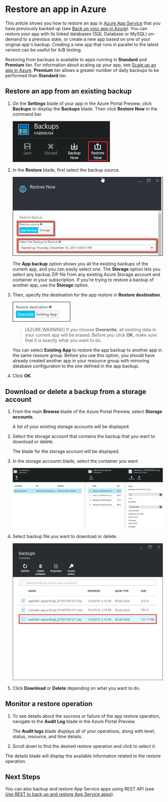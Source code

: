 <properties 
	pageTitle="Restore an app in Azure" 
	description="Learn how to restore your app from a backup." 
	services="app-service" 
	documentationCenter="" 
	authors="cephalin" 
	manager="wpickett" 
	editor="jimbe"/>

<tags 
	ms.service="app-service" 
	ms.workload="na" 
	ms.tgt_pltfrm="na" 
	ms.devlang="na" 
	ms.topic="article" 
	ms.date="07/06/2016" 
	wacn.date="" 
	ms.author="cephalin"/>

# Restore an app in Azure

This article shows you how to restore an app in [Azure App Service](/documentation/articles/app-service-value-prop-what-is/) 
that you have previously backed up (see [Back up your app in Azure](/documentation/articles/web-sites-backup/)). You can restore your app 
with its linked databases (SQL Database or MySQL) on-demand to a previous state, or create a new app based on one of 
your original app's backup. Creating a new app that runs in parallel to the latest version can be useful for A/B 
testing.

Restoring from backups is available to apps running in **Standard** and **Premium** tier. For information about scaling 
up your app, see [Scale up an app in Azure](/documentation/articles/web-sites-scale/). **Premium** tier allows a greater number of daily 
backups to be performed than **Standard** tier.

## <a name="PreviousBackup"></a> Restore an app from an existing backup

1. On the **Settings** blade of your app in the Azure Portal Preview, click **Backups** to display the **Backups** blade. Then click **Restore Now** in the command bar. 
	
	![Choose restore now][ChooseRestoreNow]

3. In the **Restore** blade, first select the backup source. 

	![](./media/web-sites-restore/021ChooseSource.png)
	
	The **App backup** option shows you all the existing backups of the current app, and you can easily select one. 
	The **Storage** option lets you select any backup ZIP file from any existing Azure Storage account and container in your subscription. 
	If you're trying to restore a backup of another app, use the **Storage** option.

4. Then, specify the destination for the app restore in **Restore destination**.

	![](./media/web-sites-restore/022ChooseDestination.png)
	
	>[AZURE.WARNING] If you choose **Overwrite**, all existing data in your current app will be erased. Before you click **OK**,
	make sure that it is exactly what you want to do.
	
	You can select **Existing App** to restore the app backup to another app in the same resoure group. Before you use this option, 
	you should have already created another app in your resource group with mirroring database configuration to the one defined
	in the app backup. 
	
5. Click **OK**.

## <a name="StorageAccount"></a> Download or delete a backup from a storage account
	
1. From the main **Browse** blade of the Azure Portal Preview, select **Storage accounts**.
	
	A list of your existing storage accounts will be displayed. 
	
2. Select the storage account that contains the backup that you want to download or delete.
	
	The blade for the storage account will be displayed.

3. In the storage accountn blade, select the container you want
	
	![View Containers][ViewContainers]

4. Select backup file you want to download or delete.

	![ViewContainers](./media/web-sites-restore/03ViewFiles.png)

5. Click **Download** or **Delete** depending on what you want to do.  

## <a name="OperationLogs"></a> Monitor a restore operation
	
1. To see details about the success or failure of the app restore operation, navigate to the **Audit Log** blade in the Azure Portal Preview. 
	
	The **Audit logs** blade displays all of your operations, along with level, status, resource, and time details.
	
2. Scroll down to find the desired restore operation and click to select it.

The details blade will display the available information related to the restore operation.
	
## Next Steps

You can also backup and restore App Service apps using REST API (see [Use REST to back up and restore App Service apps](/documentation/articles/websites-csm-backup/)).


<!-- IMAGES -->
[ChooseRestoreNow]: ./media/web-sites-restore/02ChooseRestoreNow.png
[ViewContainers]: ./media/web-sites-restore/03ViewContainers.png
[StorageAccountFile]: ./media/web-sites-restore/02StorageAccountFile.png
[BrowseCloudStorage]: ./media/web-sites-restore/03BrowseCloudStorage.png
[StorageAccountFileSelected]: ./media/web-sites-restore/04StorageAccountFileSelected.png
[ChooseRestoreSettings]: ./media/web-sites-restore/05ChooseRestoreSettings.png
[ChooseDBServer]: ./media/web-sites-restore/06ChooseDBServer.png
[RestoreToNewSQLDB]: ./media/web-sites-restore/07RestoreToNewSQLDB.png
[NewSQLDBConfig]: ./media/web-sites-restore/08NewSQLDBConfig.png
[RestoredContosoWebSite]: ./media/web-sites-restore/09RestoredContosoWebSite.png
[DashboardOperationLogsLink]: ./media/web-sites-restore/10DashboardOperationLogsLink.png
[ManagementServicesOperationLogsList]: ./media/web-sites-restore/11ManagementServicesOperationLogsList.png
[DetailsButton]: ./media/web-sites-restore/12DetailsButton.png
[OperationDetails]: ./media/web-sites-restore/13OperationDetails.png
 
